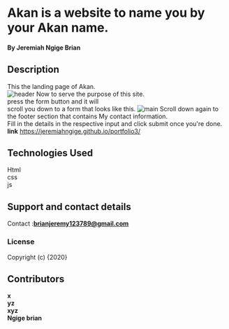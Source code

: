 # Akan is a website to name you by your Akan name. 
#### By **Jeremiah Ngige Brian**
## Description
This the landing page of Akan.<br/>
![header]()
 Now to serve the purpose of this site.<br/>press the form button and it will <br/>scroll you down to a form that looks like this.
 ![main]()
 Scroll down again to the footer section that contains My contact information.
 <br/>
 Fill in the details in the respective input and click submit once you're done.<br/>
**link**  https://jeremiahngige.github.io/portfolio3/

## Technologies Used
Html<br/>css<br/>js
## Support and contact details
Contact :**brianjeremy123789@gmail.com**
### License
Copyright (c) {2020} 
## Contributors
**x<br/>yz<br/>xyz<br/>Ngige brian**